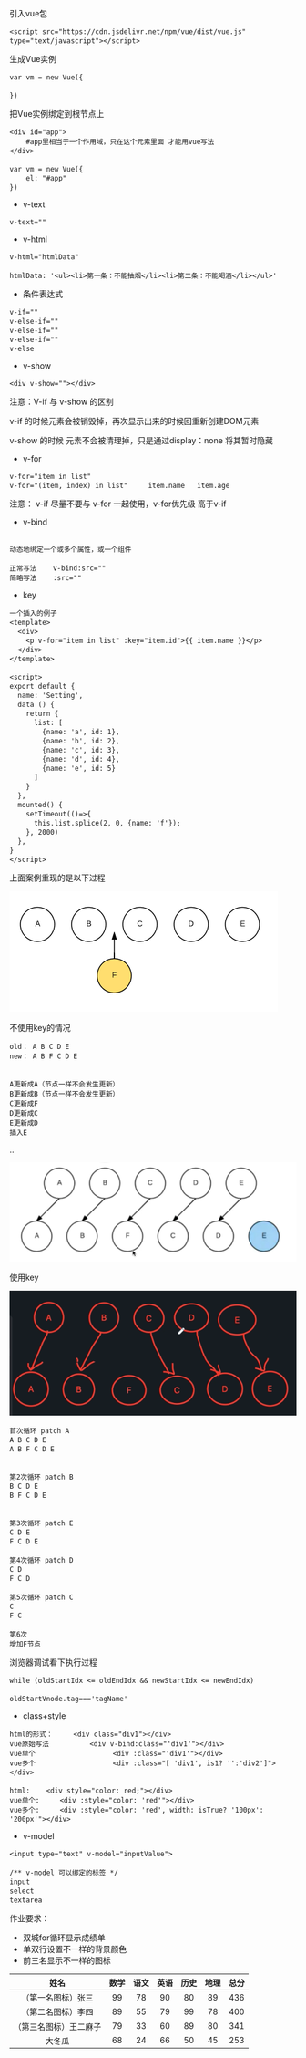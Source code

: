 引入vue包

```
<script src="https://cdn.jsdelivr.net/npm/vue/dist/vue.js" type="text/javascript"></script>
```





生成Vue实例

```
var vm = new Vue({

})
```





把Vue实例绑定到根节点上

```
<div id="app">
	#app里相当于一个作用域，只在这个元素里面 才能用vue写法
</div>

var vm = new Vue({
	el: "#app"
})
```
















* v-text

```
v-text=""
```





* v-html

```
v-html="htmlData"

htmlData: '<ul><li>第一条：不能抽烟</li><li>第二条：不能喝酒</li></ul>'
```







* 条件表达式

```
v-if=""
v-else-if=""
v-else-if=""
v-else-if=""
v-else
```









* v-show

```
<div v-show=""></div>
```

注意：V-if 与 v-show 的区别

v-if 的时候元素会被销毁掉，再次显示出来的时候回重新创建DOM元素

v-show 的时候 元素不会被清理掉，只是通过display：none 将其暂时隐藏
















* v-for

```
v-for="item in list"
v-for="(item, index) in list"     item.name   item.age
```

注意： v-if 尽量不要与 v-for 一起使用，v-for优先级 高于v-if










* v-bind

```

动态地绑定一个或多个属性，或一个组件

正常写法    v-bind:src=""
简略写法    :src=""

```








* key

```
一个插入的例子
<template>
  <div>
    <p v-for="item in list" :key="item.id">{{ item.name }}</p>
  </div>
</template>

<script>
export default {
  name: 'Setting',
  data () {
    return {
      list: [
        {name: 'a', id: 1},
        {name: 'b', id: 2},
        {name: 'c', id: 3},
        {name: 'd', id: 4},
        {name: 'e', id: 5}
      ]
    }
  },
  mounted() {
    setTimeout(()=>{
      this.list.splice(2, 0, {name: 'f'});
    }, 2000)
  },
}
</script>
```



上面案例重现的是以下过程

![key1](images/key1.png)





不使用key的情况

```
old： A B C D E
new： A B F C D E


A更新成A（节点一样不会发生更新）
B更新成B（节点一样不会发生更新）
C更新成F
D更新成C
E更新成D
插入E
```

..

![image-20200921214259133](images/key2.png)







使用key

![image-20200922153631025](images/key3.png)

```
首次循环 patch A
A B C D E
A B F C D E


第2次循环 patch B
B C D E
B F C D E


第3次循环 patch E
C D E
F C D E

第4次循环 patch D
C D
F C D

第5次循环 patch C
C
F C

第6次
增加F节点
```









浏览器调试看下执行过程

```
while (oldStartIdx <= oldEndIdx && newStartIdx <= newEndIdx)

oldStartVnode.tag==='tagName'
```














* class+style

```
html的形式：     <div class="div1"></div>
vue原始写法			 <div v-bind:class="'div1'"></div>
vue单个					<div :class="'div1'"></div>
vue多个					<div :class="[ 'div1', is1? '':'div2']"></div>

html:    <div style="color: red;"></div>
vue单个:     <div :style="color: 'red'"></div>
vue多个:     <div :style="color: 'red', width: isTrue? '100px': '200px'"></div>
```










* v-model

```
<input type="text" v-model="inputValue">

/** v-model 可以绑定的标签 */
input
select
textarea
```





























作业要求：

* 双城for循环显示成绩单
* 单双行设置不一样的背景颜色
* 前三名显示不一样的图标

|          姓名          | 数学 | 语文 | 英语 | 历史 | 地理 | 总分 |
| :--------------------: | :--: | :--: | :--: | :--: | :--: | :--: |
|   （第一名图标）张三   |  99  |  78  |  90  |  80  |  89  | 436  |
|   （第二名图标）李四   |  89  |  55  |  79  |  99  |  78  | 400  |
| （第三名图标）王二麻子 |  79  |  33  |  60  |  89  |  80  | 341  |
|         大冬瓜         |  68  |  24  |  66  |  50  |  45  | 253  |


